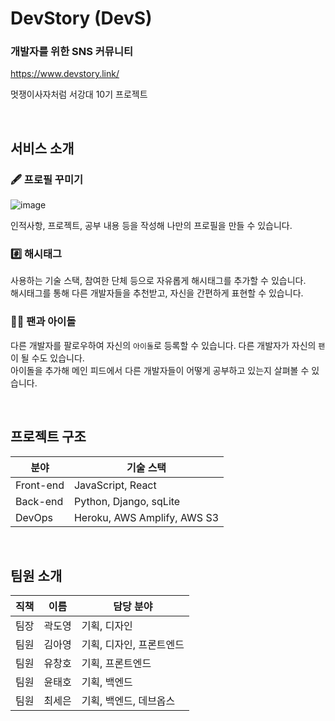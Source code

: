 # DevStory (DevS)

### 개발자를 위한 SNS 커뮤니티

https://www.devstory.link/

멋쟁이사자처럼 서강대 10기 프로젝트

<br>

## 서비스 소개

### 🖋 프로필 꾸미기

![image](https://user-images.githubusercontent.com/64001680/211748647-3c77077d-69b5-4835-b071-22a921a226bf.png)

인적사항, 프로젝트, 공부 내용 등을 작성해 나만의 프로필을 만들 수 있습니다.

### #️⃣ 해시태그

사용하는 기술 스택, 참여한 단체 등으로 자유롭게 해시태그를 추가할 수 있습니다. <br>
해시태그를 통해 다른 개발자들을 추천받고, 자신을 간편하게 표현할 수 있습니다.

### 👯‍♂️ 팬과 아이돌

다른 개발자를 팔로우하여 자신의 ```아이돌```로 등록할 수 있습니다. 다른 개발자가 자신의 ```팬```이 될 수도 있습니다. <br>
아이돌을 추가해 메인 피드에서 다른 개발자들이 어떻게 공부하고 있는지 살펴볼 수 있습니다.

<br>

## 프로젝트 구조

| 분야 | 기술 스택 |
| --- | --- |
| Front-end | JavaScript, React |
| Back-end | Python, Django, sqLite |
| DevOps | Heroku, AWS Amplify, AWS S3 |

<br>

## 팀원 소개

| 직책 | 이름 | 담당 분야 |
| --- | --- | --- |
| 팀장 | 곽도영 | 기획, 디자인 |
| 팀원 | 김아영 | 기획, 디자인, 프론트엔드 |
| 팀원 | 유창호 | 기획, 프론트엔드 |
| 팀원 | 윤태호 | 기획, 백엔드 |
| 팀원 | 최세은 | 기획, 백엔드, 데브옵스 |
